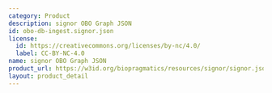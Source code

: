 ```yaml
---
category: Product
description: signor OBO Graph JSON
id: obo-db-ingest.signor.json
license:
  id: https://creativecommons.org/licenses/by-nc/4.0/
  label: CC-BY-NC-4.0
name: signor OBO Graph JSON
product_url: https://w3id.org/biopragmatics/resources/signor/signor.json
layout: product_detail
---
```

